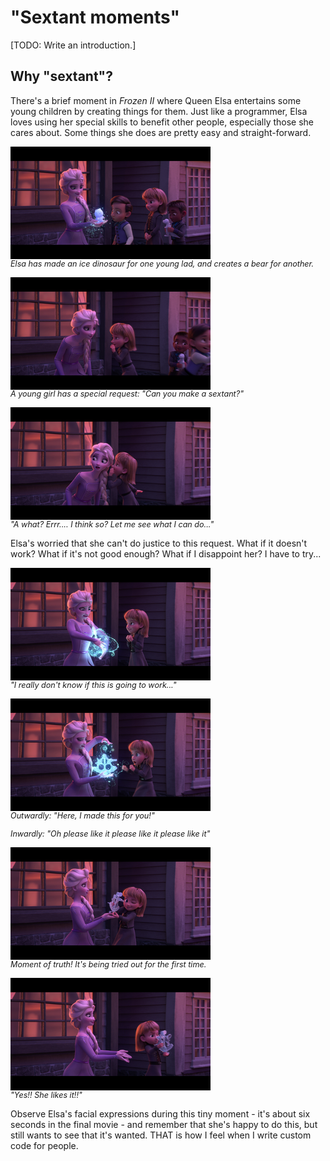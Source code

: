 # "Sextant moments"

<style>
a ~ em {
	display: block;
	margin-top: -0.25em;
	font-size: 90%;
}
</style>

[TODO: Write an introduction.]

## Why "sextant"?

There's a brief moment in _Frozen II_ where Queen Elsa entertains some young
children by creating things for them. Just like a programmer, Elsa loves using
her special skills to benefit other people, especially those she cares about.
Some things she does are pretty easy and straight-forward.

[![Creating an ice dinosaur](thumb025.png)](frame025.png)<br>
_Elsa has made an ice dinosaur for one young lad, and creates a bear for another._

[![A custom request](thumb049.png)](frame049.png)<br>
_A young girl has a special request: "Can you make a sextant?"_

[![Dubious whether she can do this!](thumb067.png)](frame067.png)<br>
_"A what? Errr.... I think so? Let me see what I can do..."_

Elsa's worried that she can't do justice to this request. What if it doesn't
work? What if it's not good enough? What if I disappoint her? I have to try...

[![The work of creation](thumb090.png)](frame090.png)<br>
_"I really don't know if this is going to work..."_

[![Delivering the finished product](thumb111.png)](frame111.png)<br>
_Outwardly: "Here, I made this for you!"_<br>
_Inwardly: "Oh please like it please like it please like it"_

[![Seeing it used for the first time](thumb126.png)](frame126.png)<br>
_Moment of truth! It's being tried out for the first time._

[![Joy!](thumb150.png)](frame150.png)<br>
_"Yes!! She likes it!!"_

Observe Elsa's facial expressions during this tiny moment - it's about six
seconds in the final movie - and remember that she's happy to do this, but
still wants to see that it's wanted. THAT is how I feel when I write custom
code for people.

